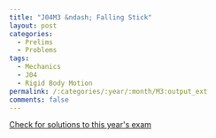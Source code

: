 ```yaml
---
title: "J04M3 &ndash; Falling Stick"
layout: post
categories:
  - Prelims
  - Problems
tags:
  - Mechanics
  - J04
  - Rigid Body Motion
permalink: /:categories/:year/:month/M3:output_ext
comments: false
---
```

<object data="2004J3M.pdf" type="application/pdf" width="100%" height="500"></object>
<div class="message"><a href='https://princetonprelim.com/prelim/12/'>Check for solutions to this year's exam</a></div>